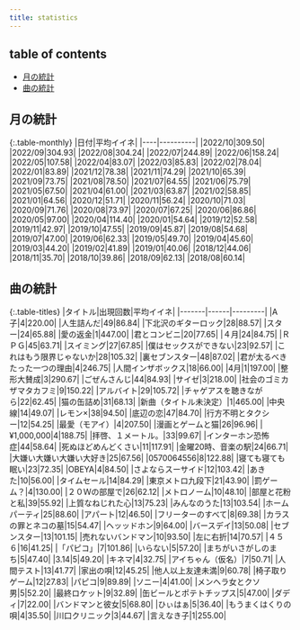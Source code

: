 ```yaml
---
title: statistics
---
```


## table of contents

- [月の統計](#月の統計)
- [曲の統計](#曲の統計)

## 月の統計

{:.table-monthly}
|日付|平均イイネ|
|----|----------|
|2022/10|309.50|
|2022/09|304.93|
|2022/08|304.24|
|2022/07|244.89|
|2022/06|158.24|
|2022/05|107.58|
|2022/04|83.07|
|2022/03|85.83|
|2022/02|78.04|
|2022/01|83.89|
|2021/12|78.38|
|2021/11|74.29|
|2021/10|65.39|
|2021/09|73.75|
|2021/08|78.50|
|2021/07|64.55|
|2021/06|75.79|
|2021/05|67.50|
|2021/04|61.00|
|2021/03|63.87|
|2021/02|58.85|
|2021/01|64.56|
|2020/12|51.71|
|2020/11|56.24|
|2020/10|71.03|
|2020/09|71.76|
|2020/08|73.97|
|2020/07|67.25|
|2020/06|86.86|
|2020/05|97.00|
|2020/04|114.40|
|2020/01|54.64|
|2019/12|52.58|
|2019/11|42.97|
|2019/10|47.55|
|2019/09|45.87|
|2019/08|54.68|
|2019/07|47.00|
|2019/06|62.33|
|2019/05|49.70|
|2019/04|45.60|
|2019/03|44.20|
|2019/02|41.89|
|2019/01|40.06|
|2018/12|44.06|
|2018/11|35.70|
|2018/10|39.86|
|2018/09|62.13|
|2018/08|60.14|


## 曲の統計

{:.table-titles}
|タイトル|出現回数|平均イイネ|
|-------|------|---------|
|A子|4|220.00|
|人生詰んだ|49|86.84|
|下北沢のギターロック|28|88.57|
|スター|24|65.88|
|愛の返金|1|447.00|
|君とコンビニ|20|77.65|
|４月|24|84.75|
|ＲＰＧ|45|63.71|
|スイミング|27|67.85|
|僕はセックスができない|23|92.57|
|これはもう限界じゃないか|28|105.32|
|裏セブンスター|48|87.02|
|君が太るべきたった一つの理由|4|246.75|
|人間インザボックス|18|66.00|
|4月|1|197.00|
|整形大賛成|3|290.67|
|ごぜんさんじ|44|84.93|
|サイゼ|3|218.00|
|社会のゴミカザマタカフミ|9|150.22|
|アルバイト|29|105.72|
|チャゲアスを聴きながら|22|62.45|
|猫の缶詰め|31|68.13|
|新曲（タイトル未決定）|1|465.00|
|中央線|14|49.07|
|レモン×|38|94.50|
|底辺の恋|47|84.70|
|行方不明とタクシー|12|54.25|
|最愛（モアイ）|4|207.50|
|漫画とゲームと猫|26|96.96|
|¥1,000,000|4|188.75|
|拝啓、１メートル。|33|99.67|
|インターホン恐怖症|44|58.64|
|死ぬほどめんどくさい|11|117.91|
|金曜20時、音楽の駅|24|66.71|
|大嫌い大嫌い大嫌い大好き|25|67.56|
|0570064556|8|122.88|
|寝ても寝ても眠い|23|72.35|
|OBEYA|4|84.50|
|さよならスーサイド|12|103.42|
|あきた|10|56.00|
|タイムセール|14|84.29|
|東京メトロ九段下|21|43.90|
|罰ゲーム？|4|130.00|
|２０Ｗの部屋で|26|62.12|
|メトロノーム|10|48.10|
|部屋と花粉と私|39|55.92|
|上質なねじれた心|13|75.23|
|みんなのうた|13|103.54|
|ホームパーティ|25|88.60|
|アパート|12|46.50|
|フリーターのすべて|8|69.38|
|カラスの罪とネコの墓|15|54.47|
|ヘッッドホン|9|64.00|
|バースデイ|13|50.08|
|セブンスター|13|101.15|
|売れないバンドマン|10|93.50|
|左に右折|14|70.57|
|４５６|16|41.25|
|「パピコ」|7|101.86|
|いらない|5|57.20|
|まちがいさがしのまち|5|47.40|
|3.14|5|49.20|
|キネマ|4|32.75|
|アイちゃん（仮名）|7|50.71|
|人間テスト|13|41.77|
|家出の唄|12|45.25|
|他人以上友達未満|9|60.78|
|椅子取りゲーム|12|27.83|
|パピコ|9|89.89|
|ソニー|4|41.00|
|メンヘラ女とクソ男|5|52.20|
|最終ロケット|9|32.89|
|缶ビールとポテトチップス|5|47.00|
|ダディ|7|22.00|
|バンドマンと彼女|5|68.80|
|ひぃはぁ|5|36.40|
|もうまくはくりの唄|4|35.50|
|川口クリニック|3|44.67|
|言えなき子|1|255.00|

<script src="https://cdnjs.cloudflare.com/ajax/libs/jquery/3.6.1/jquery.min.js" integrity="sha512-aVKKRRi/Q/YV+4mjoKBsE4x3H+BkegoM/em46NNlCqNTmUYADjBbeNefNxYV7giUp0VxICtqdrbqU7iVaeZNXA==" crossorigin="anonymous" referrerpolicy="no-referrer"></script>
<script src="https://cdnjs.cloudflare.com/ajax/libs/jquery.tablesorter/2.31.3/js/jquery.tablesorter.min.js" integrity="sha512-qzgd5cYSZcosqpzpn7zF2ZId8f/8CHmFKZ8j7mU4OUXTNRd5g+ZHBPsgKEwoqxCtdQvExE5LprwwPAgoicguNg==" crossorigin="anonymous" referrerpolicy="no-referrer"></script>
<link rel="stylesheet" href="https://cdnjs.cloudflare.com/ajax/libs/jquery.tablesorter/2.31.3/css/theme.default.min.css" integrity="sha512-wghhOJkjQX0Lh3NSWvNKeZ0ZpNn+SPVXX1Qyc9OCaogADktxrBiBdKGDoqVUOyhStvMBmJQ8ZdMHiR3wuEq8+w==" crossorigin="anonymous" referrerpolicy="no-referrer" />
<script>
$(function() {
    $(".table-titles").tablesorter();
});
</script>
